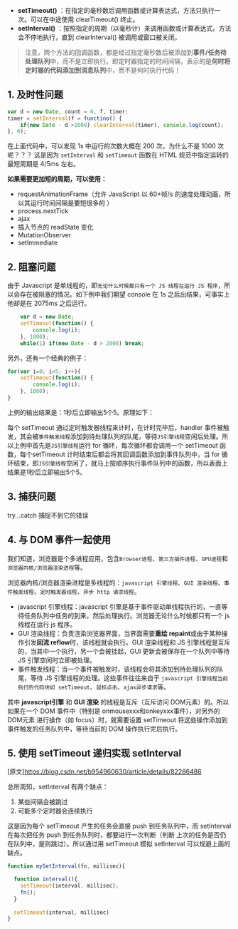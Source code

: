 - **setTimeout()** ：在指定的毫秒数后调用函数或计算表达式，方法只执行一次。可以在中途使用 clearTimeout() 终止。
- **setInterval()** ：按照指定的周期（以毫秒计）来调用函数或计算表达式。方法会不停地执行，直到 clearInterval() 被调用或窗口被关闭。

>注意，两个方法的回调函数，都是经过指定毫秒数后被添加到**事件/任务待处理队列**中，而不是立即执行。即定时器指定的时间间隔，表示的是**何时将定时器的代码添加到消息队列**中，而不是何时执行代码！

## 1. 及时性问题

```javascript
var d = new Date, count	= 0, f, timer;
timer = setInterval(f = functino() {
	if(new Date - d >1000) clearInterval(timer), console.log(count);
}, 0);
```
在上面代码中，可以发现 1s 中运行的次数大概在 200 次，为什么不是 1000 次呢？？？
这是因为 `setInterval` 和 `setTimeout`	函数在 HTML 规范中指定运转的最短周期是 4/5ms 左右。

**如果需要更加短的周期，可以使用：**
- requestAnimationFrame（允许	JavaScript 以 60+帧/s	的速度处理动画，所以其运行时间间隔是要短很多的 ）
- process.nextTick
- ajax
- 插入节点的 readState 变化
- MutationObserver
- setImmediate

## 2. 阻塞问题

由于 Javascript 是单线程的，即`无论什么时候都只有一个 JS 线程在运行 JS 程序`，所以会存在被阻塞的情况。如下例中我们期望 console 在 1s 之后出结果，可事实上他却是在 2075ms 之后运行。

```javascript
	var d = new Date;
    setTimeout(function() {
        console.log(i);
    }, 1000);
    while(1) if(new Date - d > 2000) break;
```

另外，还有一个经典的例子：

```javascript
for(var i=0; i<5; i++){
    setTimeout(function() {
        console.log(i);
    }, 1000);
}
```
上例的输出结果是：1秒后立即输出5个5。原理如下：

每个 setTimeout 通过定时触发器线程来计时，在计时完毕后，handler 事件被触发，其会被`事件触发线程`添加到待处理队列的队尾，等待`JS引擎线程`空闲后处理。所以上例中首先是`JS引擎线程`运行 for 循环，每次循环都会调用一个 setTimeout 函数，每个setTimeout 计时结束后都会将其回调函数添加到事件队列中，当 for 循环结束，即`JS引擎线程`空闲了，就马上按顺序执行事件队列中的函数，所以表面上结果是1秒后立即输出5个5。

## 3. 捕获问题

try...catch 捕捉不到它的错误


## 4. 与 DOM 事件一起使用

我们知道，浏览器是个多进程应用，包含`Browser进程`、`第三方插件进程`、`GPU进程`和`浏览器内核/浏览器渲染进程`等。

浏览器内核/浏览器渲染进程是多线程的：`javascript 引擎线程`、`GUI 渲染线程`、`事件触发线程`、`定时触发器线程`、`异步 http 请求线程`。
- javascript 引擎线程：javascript 引擎是基于事件驱动单线程执行的，一直等待任务队列中任务的到来，然后处理执行。浏览器无论什么时候都只有一个 js 线程在运行 js 程序。
- GUI 渲染线程：负责渲染浏览器界面，当界面需要**重绘 repaint**或由于某种操作引发**回流 reflow**时，该线程就会执行。GUI 渲染线程和 JS 引擎线程是互斥的，当其中一个执行，另一个会被挂起，GUI 更新会被保存在一个队列中等待 JS 引擎空闲时立即被处理。
- 事件触发线程：当一个事件被触发时，该线程会将其添加到待处理队列的队尾，等待 JS 引擎线程的处理。这些事件往往来自于 `javascript 引擎线程当前执行的代码块如 setTimeout`、`鼠标点击`、`ajax异步请求`等。

其中 **javascript引擎** 和 **GUI 渲染** 的线程是互斥（互斥访问 DOM元素）的。所以如果在一个 DOM 事件中（特别是 onmousexxx和onkeyxxx事件），对另外的 DOM元素 进行操作（如 focus）时，就需要设置 setTimeout 将这些操作添加到事件触发的任务队列中，等待当前的 DOM 操作执行完后执行。

## 5. 使用 setTimeout 递归实现 setInterval

[原文]https://blog.csdn.net/b954960630/article/details/82286486

总所周知，setInterval 有两个缺点：
1. 某些间隔会被跳过
2. 可能多个定时器会连续执行

这是因为每个 setTimeout 产生的任务会直接 push 到任务队列中，而 setInterval 在每次把任务 push 到任务队列时，都要进行一次判断（判断 上次的任务是否仍在队列中，是则跳过）。所以通过用 setTimeout 模拟 setInterval 可以规避上面的缺点。

```javascript
function mySetInterval(fn, millisec){

  function interval(){
    setTimeout(interval, millisec);
    fn();
  }
  
  setTimeout(interval, millisec)
}
```
